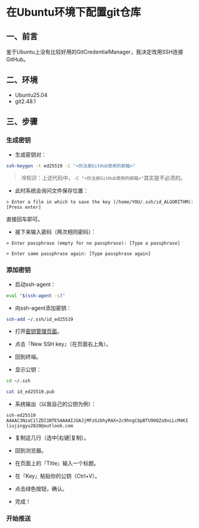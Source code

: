 # 在Ubuntu环境下配置git仓库

## 一、前言

鉴于Ubuntu上没有比较好用的GitCredentialManager，我决定改用SSH连接GitHub。

## 二、环境

- Ubuntu25.04
- git2.48.1

## 三、步骤

### 生成密钥

- 生成密钥对：

```bash
ssh-keygen -t ed25519 -C "<你注册GitHub使用的邮箱>"
```

> 冷知识：上述代码中，`-C "<你注册GitHub使用的邮箱>"`其实是不必须的。

- 此时系统会询问文件保存位置：

``` text
> Enter a file in which to save the key (/home/YOU/.ssh/id_ALGORITHM):[Press enter]
```

直接回车即可。

- 接下来输入密码（两次相同密码）：

```text
> Enter passphrase (empty for no passphrase): [Type a passphrase]

> Enter same passphrase again: [Type passphrase again]
```

### 添加密钥

- 启动ssh-agent：

```bash
eval "$(ssh-agent -s)"
```

- 向ssh-agent添加密钥：

```bash
ssh-add ~/.ssh/id_ed25519
```

- 打开[密钥管理页面](https://github.com/settings/keys)。

- 点击『New SSH key』（在页面右上角）。

- 回到终端。

- 显示公钥：

```bash
cd ~/.ssh

cat id_ed25519.pub
```

- 系统输出（以我自己的公钥为例）：

```text
ssh-ed25519 AAAAC3NzaC1lZDI1NTE5AAAAIJGAJjMFzGzbhyRAX+2c9hngC8pBTU90QZa9xLLcM4KI liujingyu2020@outlook.com
```

- 复制这几行（选中|右键|复制）。

- 回到浏览器。

- 在页面上的『Title』输入一个标题。

- 在『Key』粘贴你的公钥（Ctrl+V）。

- 点击绿色按钮，确认。

- 完成！

### 开始推送

